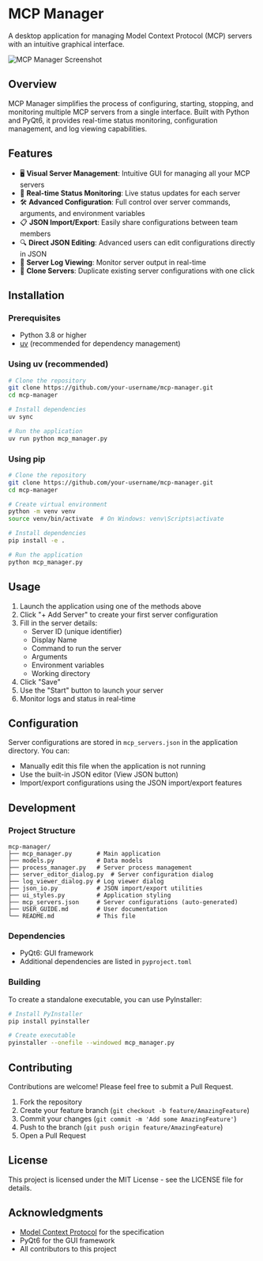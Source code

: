 # MCP Manager

A desktop application for managing Model Context Protocol (MCP) servers with an intuitive graphical interface.

![MCP Manager Screenshot](screenshot.png) <!-- TODO: Add actual screenshot -->

## Overview

MCP Manager simplifies the process of configuring, starting, stopping, and monitoring multiple MCP servers from a single interface. Built with Python and PyQt6, it provides real-time status monitoring, configuration management, and log viewing capabilities.

## Features

- 🖥️ **Visual Server Management**: Intuitive GUI for managing all your MCP servers
- 🔄 **Real-time Status Monitoring**: Live status updates for each server
- 🛠️ **Advanced Configuration**: Full control over server commands, arguments, and environment variables
- 📋 **JSON Import/Export**: Easily share configurations between team members
- 🔍 **Direct JSON Editing**: Advanced users can edit configurations directly in JSON
- 📜 **Server Log Viewing**: Monitor server output in real-time
- 🧬 **Clone Servers**: Duplicate existing server configurations with one click

## Installation

### Prerequisites

- Python 3.8 or higher
- [uv](https://github.com/astral-sh/uv) (recommended for dependency management)

### Using uv (recommended)

```bash
# Clone the repository
git clone https://github.com/your-username/mcp-manager.git
cd mcp-manager

# Install dependencies
uv sync

# Run the application
uv run python mcp_manager.py
```

### Using pip

```bash
# Clone the repository
git clone https://github.com/your-username/mcp-manager.git
cd mcp-manager

# Create virtual environment
python -m venv venv
source venv/bin/activate  # On Windows: venv\Scripts\activate

# Install dependencies
pip install -e .

# Run the application
python mcp_manager.py
```

## Usage

1. Launch the application using one of the methods above
2. Click "+ Add Server" to create your first server configuration
3. Fill in the server details:
   - Server ID (unique identifier)
   - Display Name
   - Command to run the server
   - Arguments
   - Environment variables
   - Working directory
4. Click "Save"
5. Use the "Start" button to launch your server
6. Monitor logs and status in real-time

## Configuration

Server configurations are stored in `mcp_servers.json` in the application directory. You can:

- Manually edit this file when the application is not running
- Use the built-in JSON editor (View JSON button)
- Import/export configurations using the JSON import/export features

## Development

### Project Structure

```
mcp-manager/
├── mcp_manager.py       # Main application
├── models.py            # Data models
├── process_manager.py   # Server process management
├── server_editor_dialog.py  # Server configuration dialog
├── log_viewer_dialog.py # Log viewer dialog
├── json_io.py           # JSON import/export utilities
├── ui_styles.py         # Application styling
├── mcp_servers.json     # Server configurations (auto-generated)
├── USER_GUIDE.md        # User documentation
└── README.md            # This file
```

### Dependencies

- PyQt6: GUI framework
- Additional dependencies are listed in `pyproject.toml`

### Building

To create a standalone executable, you can use PyInstaller:

```bash
# Install PyInstaller
pip install pyinstaller

# Create executable
pyinstaller --onefile --windowed mcp_manager.py
```

## Contributing

Contributions are welcome! Please feel free to submit a Pull Request.

1. Fork the repository
2. Create your feature branch (`git checkout -b feature/AmazingFeature`)
3. Commit your changes (`git commit -m 'Add some AmazingFeature'`)
4. Push to the branch (`git push origin feature/AmazingFeature`)
5. Open a Pull Request

## License

This project is licensed under the MIT License - see the LICENSE file for details.

## Acknowledgments

- [Model Context Protocol](https://modelcontextprotocol.io) for the specification
- PyQt6 for the GUI framework
- All contributors to this project